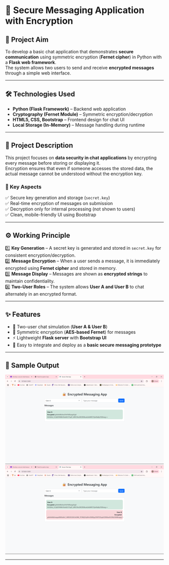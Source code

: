 # 🔐 Secure Messaging Application with Encryption

## 📌 Project Aim
To develop a basic chat application that demonstrates **secure communication** using symmetric encryption (**Fernet cipher**) in Python with a **Flask web framework**.  
The system allows two users to send and receive **encrypted messages** through a simple web interface.

---

## 🛠️ Technologies Used
- **Python (Flask Framework)** – Backend web application
- **Cryptography (Fernet Module)** – Symmetric encryption/decryption
- **HTML5, CSS, Bootstrap** – Frontend design for chat UI
- **Local Storage (In-Memory)** – Message handling during runtime

---

## 📖 Project Description
This project focuses on **data security in chat applications** by encrypting every message before storing or displaying it.  
Encryption ensures that even if someone accesses the stored data, the actual message cannot be understood without the encryption key.

### 🔑 Key Aspects
✅ Secure key generation and storage (`secret.key`)  
✅ Real-time encryption of messages on submission  
✅ Decryption only for internal processing (not shown to users)  
✅ Clean, mobile-friendly UI using Bootstrap  

---

## ⚙️ Working Principle
1️⃣ **Key Generation** – A secret key is generated and stored in `secret.key` for consistent encryption/decryption.  
2️⃣ **Message Encryption** – When a user sends a message, it is immediately encrypted using **Fernet cipher** and stored in memory.  
3️⃣ **Message Display** – Messages are shown as **encrypted strings** to maintain confidentiality.  
4️⃣ **Two-User Roles** – The system allows **User A and User B** to chat alternately in an encrypted format.

---

## ✨ Features
- 🔄 Two-user chat simulation (**User A & User B**)
- 🔐 Symmetric encryption (**AES-based Fernet**) for messages
- ⚡ Lightweight **Flask server** with **Bootstrap UI**
- 🚀 Easy to integrate and deploy as a **basic secure messaging prototype**

---

## 📸 Sample Output  

![Screenshot 1](https://github.com/MUTHUPANDI-P/Secure_messaging_app/blob/main/images/Screenshot1.png?raw=true)  
![Screenshot 2](https://github.com/MUTHUPANDI-P/Secure_messaging_app/blob/main/images/Screenshot2.png?raw=true)

---
